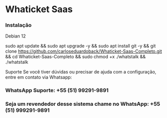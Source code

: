 
<h1>Whaticket Saas</h1>

<h3>Instalação</h3>

Debian 12

sudo apt update && sudo apt upgrade -y && sudo apt install git -y && git clone https://github.com/carloseduardoback/Whaticket-Saas-Completo.git && cd Whaticket-Saas-Completo && sudo chmod +x ./whatstalk && ./whatstalk

Suporte
Se você tiver dúvidas ou precisar de ajuda com a configuração, entre em contato via Whatsapp:

<h3>WhatsApp Suporte: +55 (51) 99291-9891<h3>

<h3>Seja um revendedor desse sistema chame no WhatsApp: +55 (51) 999291-9891<h3>
